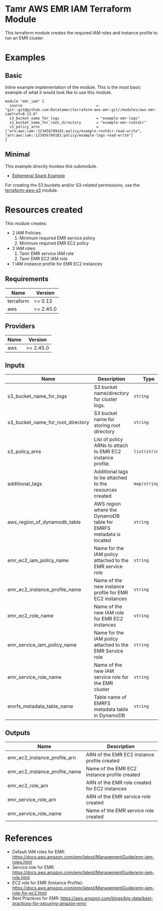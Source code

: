 # Tamr AWS EMR IAM Terraform Module
This terraform module creates the required IAM roles and instance profile to run an EMR cluster.

# Examples
## Basic
Inline example implementation of the module.  This is the most basic example of what it would look like to use this module.
```
module "emr_iam" {
  source                                  = "git::git@github.com:Datatamer/terraform-aws-emr.git//modules/aws-emr-iam?ref=0.13.0"
  s3_bucket_name_for_logs                 = "example-emr-logs"
  s3_bucket_name_for_root_directory       = "example-emr-rootdir"
  s3_policy_arns                          = ["arn:aws:iam::123456789101:policy/example-rootdir-read-write", "arn:aws:iam::123456789101:policy/example-logs-read-write"]
}
```
## Minimal
This example directly invokes this submodule.
- [Ephemeral Spark Example](https://github.com/Datatamer/terraform-aws-emr/tree/master/examples/ephemeral-spark)

For creating the S3 buckets and/or S3-related permissions, use the [terraform-aws-s3](https://github.com/Datatamer/terraform-aws-s3) module.

# Resources created
This module creates:
* 2 IAM Policies:
    1) Minimum required EMR service policy
    2) Minimum required EMR EC2 policy
* 2 IAM roles:
    1) Tamr EMR service IAM role
    2) Tamr EMR EC2 IAM role
* 1 IAM instance profile for EMR EC2 instances

<!-- BEGINNING OF PRE-COMMIT-TERRAFORM DOCS HOOK -->
## Requirements

| Name | Version |
|------|---------|
| terraform | >= 0.12 |
| aws | >= 2.45.0 |

## Providers

| Name | Version |
|------|---------|
| aws | >= 2.45.0 |

## Inputs

| Name | Description | Type | Default | Required |
|------|-------------|------|---------|:--------:|
| s3\_bucket\_name\_for\_logs | S3 bucket name/directory for cluster logs. | `string` | n/a | yes |
| s3\_bucket\_name\_for\_root\_directory | S3 bucket name for storing root directory | `string` | n/a | yes |
| s3\_policy\_arns | List of policy ARNs to attach to EMR EC2 instance profile. | `list(string)` | n/a | yes |
| additional\_tags | Additional tags to be attached to the resources created | `map(string)` | `{}` | no |
| aws\_region\_of\_dynamodb\_table | AWS region where the DynamoDB table for EMRFS metadata is located | `string` | `"us-east-1"` | no |
| emr\_ec2\_iam\_policy\_name | Name for the IAM policy attached to the EMR service role | `string` | `"tamr-emr-ec2-policy"` | no |
| emr\_ec2\_instance\_profile\_name | Name of the new instance profile for EMR EC2 instances | `string` | `"tamr_emr_ec2_instance_profile"` | no |
| emr\_ec2\_role\_name | Name of the new IAM role for EMR EC2 instances | `string` | `"tamr_emr_ec2_role"` | no |
| emr\_service\_iam\_policy\_name | Name for the IAM policy attached to the EMR Service role | `string` | `"tamr-emr-service-policy"` | no |
| emr\_service\_role\_name | Name of the new IAM service role for the EMR cluster | `string` | `"tamr_emr_service_role"` | no |
| emrfs\_metadata\_table\_name | Table name of EMRFS metadata table in DynamoDB | `string` | `"EmrFSMetadata"` | no |

## Outputs

| Name | Description |
|------|-------------|
| emr\_ec2\_instance\_profile\_arn | ARN of the EMR EC2 instance profile created |
| emr\_ec2\_instance\_profile\_name | Name of the EMR EC2 instance profile created |
| emr\_ec2\_role\_arn | ARN of the EMR role created for EC2 instances |
| emr\_service\_role\_arn | ARN of the EMR service role created |
| emr\_service\_role\_name | Name of the EMR service role created |

<!-- END OF PRE-COMMIT-TERRAFORM DOCS HOOK -->

# References
* Default IAM roles for EMR: https://docs.aws.amazon.com/emr/latest/ManagementGuide/emr-iam-roles.html
* Service role for EMR: https://docs.aws.amazon.com/emr/latest/ManagementGuide/emr-iam-role.html
* EC2 role for EMR (Instance Profile): https://docs.aws.amazon.com/emr/latest/ManagementGuide/emr-iam-role-for-ec2.html
* Best Practices for EMR: https://aws.amazon.com/blogs/big-data/best-practices-for-securing-amazon-emr/
